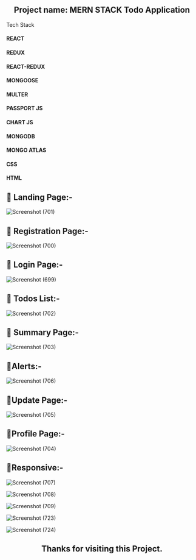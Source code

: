 <h2 align="center" >Project name: MERN STACK Todo Application</h2

## Tech Stack 
<h4>REACT</h4>
<h4>REDUX</h4>
<h4>REACT-REDUX</h4>
<h4> MONGOOSE</h4>
<h4>MULTER</h4>
<h4>PASSPORT JS</h4>
<h4>CHART JS</h4>
<h4>MONGODB</h4>
<h4>MONGO ATLAS</h4>
<h4>CSS</h4>
<h4>HTML</h4>


   ## 🚀 Landing Page:-
![Screenshot (701)](https://user-images.githubusercontent.com/105931703/213341987-472f33ad-ead5-4e25-830c-458a1b1a8f68.png)




   ## 🚀 Registration Page:-
![Screenshot (700)](https://user-images.githubusercontent.com/105931703/213341985-0cde05d8-d00c-4106-85bf-d1974535caa2.png)




   ## 🚀 Login Page:-
![Screenshot (699)](https://user-images.githubusercontent.com/105931703/213341980-967e2a6c-1602-4607-ba26-0b891b85b1d4.png)




   ## 🚀 Todos List:-
![Screenshot (702)](https://user-images.githubusercontent.com/105931703/213341996-37f302a6-6282-448b-8667-6cc60fc86030.png)




   ## 🚀 Summary Page:-
![Screenshot (703)](https://user-images.githubusercontent.com/105931703/213342000-4fe61d02-7b51-4a98-a8cb-02308550a08a.png)



   ## 🚀Alerts:-
![Screenshot (706)](https://user-images.githubusercontent.com/105931703/213342012-b80fbf31-0ea5-4f39-89c1-e851217c76d5.png)



   ## 🚀Update Page:-
![Screenshot (705)](https://user-images.githubusercontent.com/105931703/213342006-b5196898-8681-439c-9fa5-630bb7fc8531.png)




   ## 🚀Profile Page:-
![Screenshot (704)](https://user-images.githubusercontent.com/105931703/213342002-c3def591-7957-4d44-be7f-c7345b5e6e08.png)




   ## 🚀Responsive:-
![Screenshot (707)](https://user-images.githubusercontent.com/105931703/213374696-39e16c8c-4267-4337-a1b5-14d7801db149.png)



![Screenshot (708)](https://user-images.githubusercontent.com/105931703/213374705-fb8dcb62-0c03-4a03-9c53-50384e65fa6b.png)




![Screenshot (709)](https://user-images.githubusercontent.com/105931703/213374710-6978a208-fd65-4cc5-aef2-6e68096d2b0e.png)



![Screenshot (723)](https://user-images.githubusercontent.com/105931703/213374712-205aa8ce-c8b6-44b2-ba15-1cadeca9f005.png)



![Screenshot (724)](https://user-images.githubusercontent.com/105931703/213374715-77a4f75b-66ea-468f-85b4-43c7927344c1.png)


 <h2 align="center" >Thanks for visiting this Project.</h2>
